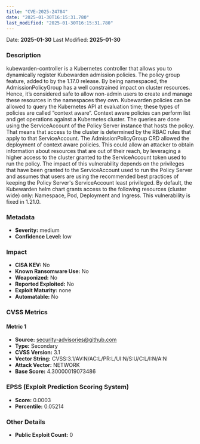 ```yaml
---
title: "CVE-2025-24784"
date: "2025-01-30T16:15:31.780"
last_modified: "2025-01-30T16:15:31.780"
---
```


Date: **2025-01-30** Last Modified: **2025-01-30**

### Description  
kubewarden-controller is a Kubernetes controller that allows you to dynamically register Kubewarden admission policies. The policy group feature, added to by the 1.17.0 release. By being namespaced, the AdmissionPolicyGroup has a well constrained impact on cluster resources. Hence, it’s considered safe to allow non-admin users to create and manage these resources in the namespaces they own. Kubewarden policies can be allowed to query the Kubernetes API at evaluation time; these types of policies are called “context aware“. Context aware policies can perform list and get operations against a Kubernetes cluster. The queries are done using the ServiceAccount of the Policy Server instance that hosts the policy. That means that access to the cluster is determined by the RBAC rules that apply to that ServiceAccount. The AdmissionPolicyGroup CRD allowed the deployment of context aware policies. This could allow an attacker to obtain information about resources that are out of their reach, by leveraging a higher access to the cluster granted to the ServiceAccount token used to run the policy. The impact of this vulnerability depends on the privileges that have been granted to the ServiceAccount used to run the Policy Server and assumes that users are using the recommended best practices of keeping the Policy Server's ServiceAccount least privileged. By default, the Kubewarden helm chart grants access to the following resources (cluster wide) only: Namespace, Pod, Deployment and Ingress. This vulnerability is fixed in 1.21.0.

### Metadata  
- **Severity:** medium
- **Confidence Level:** low

### Impact  
- **CISA KEV:** No
- **Known Ransomware Use:** No
- **Weaponized:** No
- **Reported Exploited:** No
- **Exploit Maturity:** none
- **Automatable:** No

### CVSS Metrics  

#### Metric 1
- **Source:** security-advisories@github.com
- **Type:** Secondary
- **CVSS Version:** 3.1
- **Vector String:** CVSS:3.1/AV:N/AC:L/PR:L/UI:N/S:U/C:L/I:N/A:N
- **Attack Vector:** NETWORK
- **Base Score:** 4.30000019073486


### EPSS (Exploit Prediction Scoring System)  
- **Score:** 0.0003
- **Percentile:** 0.05214

### Other Details  
- **Public Exploit Count:** 0
